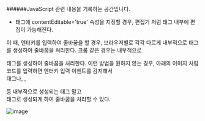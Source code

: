 ######JavaScript 관련 내용을 기록하는 공간입니다.

- <div> 태그에 contentEditable='true' 속성을 지정할 경우, 편집기 처럼 태그 내부에 편집이 가능해진다.
이 때, 엔터키를 입력하여 줄바꿈을 할 경우, 브라우저별로 각각 다르게 내부적으로 태그를 생성하여 줄바꿈을 처리한다.
크롬 같은 경우는 내부적으로 <div> 태그를 생성하여  줄바꿈을 처리한다.
이런 방법을 원하지 않는 경우, 아래의 이미지 처럼 코드를 입력하면 엔터키 입력 이벤트를 감지해서 <div> 태그나, <span>, <p>등 내부적으로 생성되는 태그 말고
<br>태그로 생성되게 하여 줄바꿈을 처리할 수 있다.




![image](https://user-images.githubusercontent.com/59597955/195255344-bc8f8dd4-1524-4146-b959-cbffad339c08.png)

